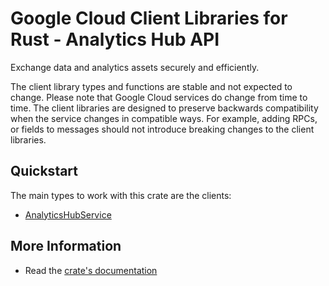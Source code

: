 # Google Cloud Client Libraries for Rust - Analytics Hub API

<!-- Code generated by sidekick. DO NOT EDIT. -->


Exchange data and analytics assets securely and efficiently.

The client library types and functions are stable and not expected to change.
Please note that Google Cloud services do change from time to time. The client
libraries are designed to preserve backwards compatibility when the service
changes in compatible ways. For example, adding RPCs, or fields to messages
should not introduce breaking changes to the client libraries.

## Quickstart

The main types to work with this crate are the clients:

- [AnalyticsHubService]

## More Information

- Read the [crate's documentation](https://docs.rs/google-cloud-bigquery-analyticshub-v1/latest/google-cloud-bigquery-analyticshub-v1)

[AnalyticsHubService]: https://docs.rs/google-cloud-bigquery-analyticshub-v1/latest/google_cloud_bigquery_analyticshub_v1/client/struct.AnalyticsHubService.html
